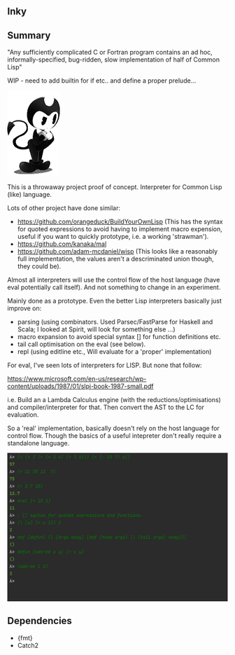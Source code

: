 ## Inky 

## Summary

"Any sufficiently complicated C or Fortran program contains an ad hoc, informally-specified, bug-ridden, slow implementation of half of Common Lisp"


WIP - need to add builtin for if etc.. and define a proper prelude...

![icon](https://github.com/lewismj/inky/blob/main/doc/resources/img/inky.png) 

This is a throwaway project proof of concept. Interpreter for Common Lisp (like) language.

Lots of other project have done similar:

- https://github.com/orangeduck/BuildYourOwnLisp (This has the syntax for quoted expressions to avoid having to 
implement macro expension, useful if you want to quickly prototype, i.e. a working 'strawman').
- https://github.com/kanaka/mal
- https://github.com/adam-mcdaniel/wisp (This looks like a reasonably full implementation, the values aren't a descriminated union though, they could be).


Almost all interpreters will use the control flow of the host language (have eval potentially call itself).
And not something to change in an experiment.

Mainly done as a prototype. Even the better Lisp interpreters basically just improve on:

- parsing (using combinators. Used Parsec/FastParse for Haskell and Scala; I looked at Spirit, will look for something else ...)
- macro expansion to avoid special syntax [] for function definitions etc.
- tail call optimisation on the eval (see below).
- repl (using editline etc., Will evaluate for a 'proper' implementation)


For eval, I've seen lots of interpreters for LISP. But none that follow:

https://www.microsoft.com/en-us/research/wp-content/uploads/1987/01/slpj-book-1987-small.pdf

i.e. Build an a Lambda Calculus engine (with the reductions/optimisations) and compiler/interpreter for that.
Then convert the AST to the LC for evaluation.

So a 'real' implementation, basically doesn't rely on the host language for control flow.
Though the basics of a useful intepreter don't really require a standalone language.

![icon](https://github.com/lewismj/inky/blob/main/doc/resources/img/screenshot1.png)



## Dependencies

- {fmt}
- Catch2
